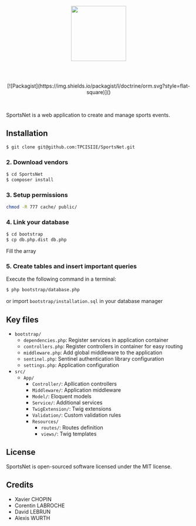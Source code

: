 <p align="center"><img style="margin-bottom:3em;" width="150"src="http://www.rogersmedia.com/wp-content/uploads/2013/09/sportsnet.png"> 
<br> <br>
[![Packagist](https://img.shields.io/packagist/l/doctrine/orm.svg?style=flat-square)]()  
   </p>  <br>

SportsNet is a web application to create and manage sports events.

## Installation
```bash
$ git clone git@github.com:TPCISIIE/SportsNet.git
```

### 2. Download vendors
```bash
$ cd SportsNet
$ composer install
```

### 3. Setup permissions
```bash
chmod -R 777 cache/ public/
```

### 4. Link your database
```bash
$ cd bootstrap
$ cp db.php.dist db.php
```
Fill the array

### 5. Create tables and insert important queries
Execute the following command in a terminal:
```bash
$ php bootstrap/database.php
```
or import `bootstrap/installation.sql` in your database manager

## Key files

- `bootstrap/`
    - `dependencies.php`: Register services in application container
    - `controllers.php`: Register controllers in container for easy routing
    - `middleware.php`: Add global middleware to the application
    - `sentinel.php`: Sentinel authentication library configuration
    - `settings.php`: Application configuration
- `src/`
    - `App/`
        - `Controller/`: Apllication controllers
        - `Middleware/`: Application middleware
        - `Model/`: Eloquent models
        - `Service/`: Additional services
        - `TwigExtension/`: Twig extensions
        - `Validation/`: Custom validation rules
        - `Resources/`
            - `routes/`: Routes definition
            - `views/`: Twig templates

## License

SportsNet is open-sourced software licensed under the MIT license.

## Credits 
- Xavier CHOPIN
- Corentin LABROCHE
- David LEBRUN
- Alexis WURTH
